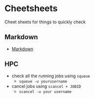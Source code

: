 # Cheetsheets
Cheet sheets for things to quickly check
## Markdown
- [Markdown](https://github.com/adam-p/markdown-here/wiki/Markdown-Cheatsheet)

## HPC
- check all the running jobs using `squeue`
  - `squeue -u yourusername`
- cancel jobs using `scancel + JOBID`
  - `scancel -u your username`

